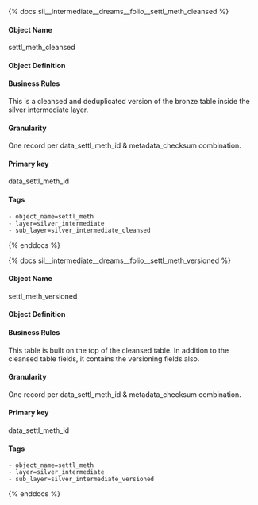 {% docs sil__intermediate__dreams__folio__settl_meth_cleansed %}

#### Object Name
settl_meth_cleansed

#### Object Definition


#### Business Rules
This is a cleansed and deduplicated version of the bronze table inside the silver intermediate layer.

#### Granularity
One record per data_settl_meth_id & metadata_checksum combination.

#### Primary key
data_settl_meth_id

#### Tags
    - object_name=settl_meth
    - layer=silver_intermediate
    - sub_layer=silver_intermediate_cleansed

{% enddocs %}

{% docs sil__intermediate__dreams__folio__settl_meth_versioned %}

#### Object Name
settl_meth_versioned

#### Object Definition


#### Business Rules
This table is built on the top of the cleansed table. In addition to the cleansed table fields, it contains the versioning fields also.

#### Granularity
One record per data_settl_meth_id & metadata_checksum combination.

#### Primary key
data_settl_meth_id

#### Tags
    - object_name=settl_meth
    - layer=silver_intermediate
    - sub_layer=silver_intermediate_versioned

{% enddocs %}